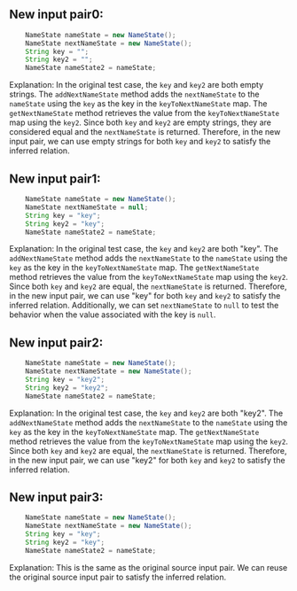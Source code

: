 ## New input pair0:
```java
    NameState nameState = new NameState();
    NameState nextNameState = new NameState();
    String key = "";
    String key2 = "";
    NameState nameState2 = nameState;
```

Explanation: 
In the original test case, the `key` and `key2` are both empty strings. The `addNextNameState` method adds the `nextNameState` to the `nameState` using the `key` as the key in the `keyToNextNameState` map. The `getNextNameState` method retrieves the value from the `keyToNextNameState` map using the `key2`. Since both `key` and `key2` are empty strings, they are considered equal and the `nextNameState` is returned. Therefore, in the new input pair, we can use empty strings for both `key` and `key2` to satisfy the inferred relation.

## New input pair1:
```java
    NameState nameState = new NameState();
    NameState nextNameState = null;
    String key = "key";
    String key2 = "key";
    NameState nameState2 = nameState;
```

Explanation: 
In the original test case, the `key` and `key2` are both "key". The `addNextNameState` method adds the `nextNameState` to the `nameState` using the `key` as the key in the `keyToNextNameState` map. The `getNextNameState` method retrieves the value from the `keyToNextNameState` map using the `key2`. Since both `key` and `key2` are equal, the `nextNameState` is returned. Therefore, in the new input pair, we can use "key" for both `key` and `key2` to satisfy the inferred relation. Additionally, we can set `nextNameState` to `null` to test the behavior when the value associated with the key is `null`.

## New input pair2:
```java
    NameState nameState = new NameState();
    NameState nextNameState = new NameState();
    String key = "key2";
    String key2 = "key2";
    NameState nameState2 = nameState;
```

Explanation: 
In the original test case, the `key` and `key2` are both "key2". The `addNextNameState` method adds the `nextNameState` to the `nameState` using the `key` as the key in the `keyToNextNameState` map. The `getNextNameState` method retrieves the value from the `keyToNextNameState` map using the `key2`. Since both `key` and `key2` are equal, the `nextNameState` is returned. Therefore, in the new input pair, we can use "key2" for both `key` and `key2` to satisfy the inferred relation.

## New input pair3:
```java
    NameState nameState = new NameState();
    NameState nextNameState = new NameState();
    String key = "key";
    String key2 = "key";
    NameState nameState2 = nameState;
```

Explanation: 
This is the same as the original source input pair. We can reuse the original source input pair to satisfy the inferred relation.